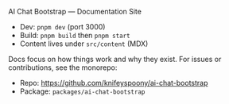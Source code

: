 AI Chat Bootstrap — Documentation Site

- Dev: `pnpm dev` (port 3000)
- Build: `pnpm build` then `pnpm start`
- Content lives under `src/content` (MDX)

Docs focus on how things work and why they exist. For issues or contributions, see the monorepo:

- Repo: https://github.com/knifeyspoony/ai-chat-bootstrap
- Package: `packages/ai-chat-bootstrap`
